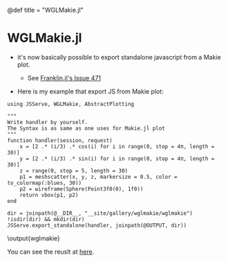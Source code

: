 @def title = "WGLMakie.jl"

# WGLMakie.jl

- it's now basically possible to export standalone javascript from a Makie plot.
  - See [Franklin.jl's Issue 471](https://github.com/tlienart/Franklin.jl/issues/471)

- Here is my example that export JS from Makie plot:

```julia:wglmakie
using JSServe, WGLMakie, AbstractPlotting

"""
Write handler by yourself. 
The Syntax is as same as one uses for Makie.jl plot
"""
function handler(session, request)
    x = [2 .* (i/3) .* cos(i) for i in range(0, stop = 4π, length = 30)]
    y = [2 .* (i/3) .* sin(i) for i in range(0, stop = 4π, length = 30)]
    z = range(0, stop = 5, length = 30)
    p1 = meshscatter(x, y, z, markersize = 0.5, color = to_colormap(:blues, 30))
    p2 = wireframe(Sphere(Point3f0(0), 1f0))
    return vbox(p1, p2)
end

dir = joinpath(@__DIR__, "__site/gallery/wglmakie/wglmakie")
!isdir(dir) && mkdir(dir)
JSServe.export_standalone(handler, joinpath(@OUTPUT, dir))
```

\output{wglmakie}

You can see the reuslt at [here](/gallery/wglmakie/wglmakie/index.html).
